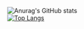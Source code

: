 ![Anurag's GitHub stats](https://github-readme-stats.vercel.app/api?username=Hvshitesh&show_icons=true&theme=tokyonight)<br>
[![Top Langs](https://github-readme-stats.vercel.app/api/top-langs/?username=anuraghazra&layout=compact)](https://github.com/anuraghazra/github-readme-stats)




